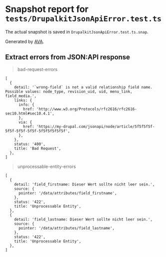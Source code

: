 # Snapshot report for `tests/DrupalkitJsonApiError.test.ts`

The actual snapshot is saved in `DrupalkitJsonApiError.test.ts.snap`.

Generated by [AVA](https://avajs.dev).

## Extract errors from JSON:API response

> bad-request-errors

    [
      {
        detail: '`wrong-field` is not a valid relationship field name. Possible values: node_type, revision_uid, uid, menu_link, field_media.',
        links: {
          info: {
            href: 'http://www.w3.org/Protocols/rfc2616/rfc2616-sec10.html#sec10.4.1',
          },
          via: {
            href: 'https://my-drupal.com/jsonapi/node/article/5f5f5f5f-5f5f-5f5f-5f5f-5f5f5f5f5f5f',
          },
        },
        status: '400',
        title: 'Bad Request',
      },
    ]

> unprocessable-entity-errors

    [
      {
        detail: 'field_firstname: Dieser Wert sollte nicht leer sein.',
        source: {
          pointer: '/data/attributes/field_firstname',
        },
        status: '422',
        title: 'Unprocessable Entity',
      },
      {
        detail: 'field_lastname: Dieser Wert sollte nicht leer sein.',
        source: {
          pointer: '/data/attributes/field_lastname',
        },
        status: '422',
        title: 'Unprocessable Entity',
      },
    ]

